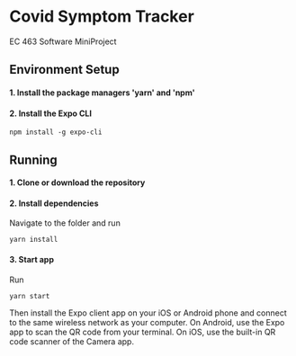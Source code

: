 # Covid Symptom Tracker
EC 463 Software MiniProject

## Environment Setup
#### 1. Install the package managers 'yarn' and 'npm'

#### 2. Install the Expo CLI
```
npm install -g expo-cli
```

## Running

#### 1. Clone or download the repository

#### 2. Install dependencies
Navigate to the folder and run
```
yarn install
```

#### 3. Start app
Run
```
yarn start
```

Then install the Expo client app on your iOS or Android phone and connect to the same wireless network as your computer. On Android, use the Expo app to scan the QR code from your terminal. On iOS, use the built-in QR code scanner of the Camera app.
